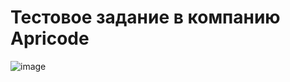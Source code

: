# Тестовое задание в компанию Apricode

![image](https://user-images.githubusercontent.com/46228212/188794711-56614368-efc0-4d3c-897e-ddca8aaac52e.png)
